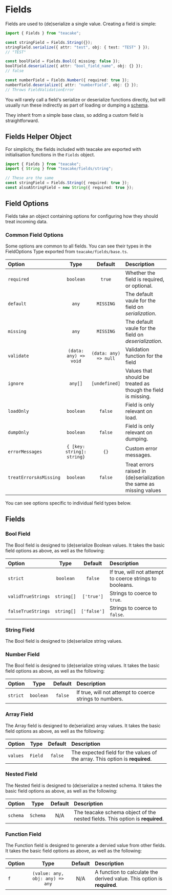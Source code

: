 # Fields

Fields are used to (de)serialize a single value. Creating a field is simple:

```typescript
import { Fields } from "teacake";

const stringField = Fields.String({});
stringField.serialize({ attr: "test", obj: { test: "TEST" } });
// "TEST"

const boolField = Fields.Bool({ missing: false });
boolField.deserialize({ attr: "bool_field_name", obj: {} });
// false

const numberField = Fields.Number({ required: true });
numberField.deserialize({ attr: "numberField", obj: {} });
// Throws FieldValidationError
```

You will rarely call a field's serialize or deserialize functions directly, but will usually run these indirectly as part of loading or dumping a [schema](schemas.md).

They inherit from a simple base class, so adding a custom field is straightforward.

## Fields Helper Object

For simplicity, the fields included with teacake are exported with initialisation functions in the `Fields` object.

```typescript
import { Fields } from "teacake";
import { String } from "teacake/fields/string";

// These are the same
const stringField = Fields.String({ required: true });
const alsoAStringField = new String({ required: true });
```

## Field Options

Fields take an object containing options for configuring how they should treat incoming data.

### Common Field Options

Some options are common to all fields. You can see their types in the FieldOptions Type exported from `teacake/fields/base.ts`.

| Option                 |            Type            |        Default        | Description                                                         |
| :--------------------- | :------------------------: | :-------------------: | :------------------------------------------------------------------ |
| `required`             |         `boolean`          |        `true`         | Whether the field is required, or optional.                         |
| `default`              |           `any`            |       `MISSING`       | The default vaule for the field on _serialization_.                 |
| `missing`              |           `any`            |       `MISSING`       | The default vaule for the field on _deserialization_.               |
| `validate`             |   `(data: any) => void`    | `(data: any) => null` | Validation function for the field                                   |
| `ignore`               |          `any[]`           |     `[undefined]`     | Values that should be treated as though the field is missing.       |
| `loadOnly`             |         `boolean`          |        `false`        | Field is only relevant on load.                                     |
| `dumpOnly`             |         `boolean`          |        `false`        | Field is only relevant on dumping.                                  |
| `errorMessages`        | `{ [key: string]: string}` |         `{}`          | Custom error messages.                                              |
| `treatErrorsAsMissing` |         `boolean`          |        `false`        | Treat errors raised in (de)serialization the same as missing values |

You can see options specific to individual field types below.

## Fields

### Bool Field

The Bool field is designed to (de)serialize Boolean values. It takes the basic field options as above, as well as the following:

| Option             |    Type    |   Default   | Description                                              |
| :----------------- | :--------: | :---------: | :------------------------------------------------------- |
| `strict`           | `boolean`  |   `false`   | If true, will not attempt to coerce strings to booleans. |
| `validTrueStrings` | `string[]` | `['true']`  | Strings to coerce to `true`.                             |
| `falseTrueStrings` | `string[]` | `['false']` | Strings to coerce to `false`.                            |

### String Field

The Bool field is designed to (de)serialize string values.

### Number Field

The Bool field is designed to (de)serialize string values. It takes the basic field options as above, as well as the following:

| Option   |   Type    | Default | Description                                             |
| :------- | :-------: | :-----: | :------------------------------------------------------ |
| `strict` | `boolean` | `false` | If true, will not attempt to coerce strings to numbers. |

### Array Field

The Array field is designed to de(serialize) array values. It takes the basic field options as above, as well as the following:

| Option   |  Type   | Default | Description                                                                  |
| :------- | :-----: | :-----: | :--------------------------------------------------------------------------- |
| `values` | `Field` | `false` | The expected field for the values of the array. This option is **required**. |

### Nested Field

The Nested field is designed to (de)serialize a nested schema. It takes the basic field options as above, as well as the following:

| Option   |   Type   | Default | Description                                                                  |
| :------- | :------: | :-----: | :--------------------------------------------------------------------------- |
| `schema` | `Schema` |   N/A   | The teacake schema object of the nested fields. This option is **required**. |

### Function Field

The Function field is designed to generate a dervied value from other fields. It takes the basic field options as above, as well as the following:

| Option |              Type               | Default | Description                                                             |
| :----- | :-----------------------------: | :-----: | :---------------------------------------------------------------------- |
| `f`    | `(value: any, obj: any) => any` |   N/A   | A function to calculate the derived value. This option is **required**. |
